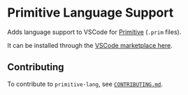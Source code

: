 # Primitive Language Support

Adds language support to VSCode for [Primitive](https://github.com/colinking/primitive) (`.prim` files).

It can be installed through the [VSCode marketplace here](https://google.com).

<!--

## Features

Describe specific features of your extension including screenshots of your extension in action. Image paths are relative to this README file.

For example if there is an image subfolder under your extension project workspace:

\!\[feature X\]\(images/feature-x.png\)

> Tip: Many popular extensions utilize animations. This is an excellent way to show off your extension! We recommend short, focused animations that are easy to follow.

* To add features such as intellisense, hovers and validators check out the VS Code extenders documentation at https://code.visualstudio.com/docs

-->

## Contributing

To contribute to `primitive-lang`, see [`CONTRIBUTING.md`](./.github/CONTRIBUTING.md).
